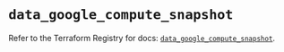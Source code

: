 # `data_google_compute_snapshot`

Refer to the Terraform Registry for docs: [`data_google_compute_snapshot`](https://registry.terraform.io/providers/hashicorp/google/6.12.0/docs/data-sources/compute_snapshot).
